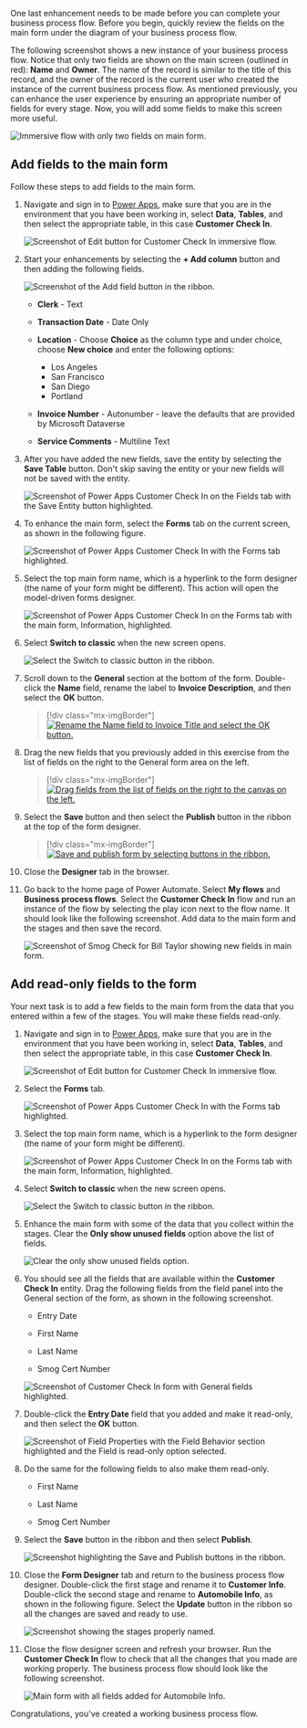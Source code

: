 One last enhancement needs to be made before you can complete your business process
flow. Before you begin, quickly review the fields on the main form under the
diagram of your business process flow.

The following screenshot shows a new instance of your business process flow.
Notice that only two fields are shown on the main screen (outlined in red): **Name** and **Owner**.
The name of the record is similar to the title of this record, and the
owner of the record is the current user who created the instance of the
current business process flow. As mentioned previously, you can enhance 
the user experience by ensuring an appropriate number of fields for every 
stage. Now, you will add some fields to make this screen more useful.

![Immersive flow with only two fields on main form.](../media/25-immersive-flow-2-fields-main-form.png)

## Add fields to the main form

Follow these steps to add fields to the main form.

1. Navigate and sign in to [Power Apps](https://make.powerapps.com/), make sure that you are in the environment
that you have been working in, select **Data**, **Tables**, and then select the appropriate table, in this case **Customer Check In**.

    ![Screenshot of Edit button for Customer Check In immersive flow.](../media/26-edit-customer-check-in.png)

1. Start your enhancements by selecting the **+ Add column** button and then adding the following fields.

    ![Screenshot of the Add field button in the ribbon.](../media/28-add-fields.png)

    - **Clerk** - Text

    - **Transaction Date** - Date Only

    - **Location** - Choose **Choice** as the column type and under choice, choose **New choice** and enter the following options:

        - Los Angeles
        - San Francisco
        - San Diego
        - Portland

    - **Invoice Number** - Autonumber - leave the defaults that are provided by Microsoft Dataverse

    - **Service Comments** - Multiline Text

1. After you have added the new fields, save the entity by
selecting the **Save Table** button. Don't skip saving the entity or
your new fields will not be saved with the entity.

   ![Screenshot of Power Apps Customer Check In on the Fields tab with the Save Entity button highlighted.](../media/16-save-entity.png)

1. To enhance the main form, select the **Forms** tab on the current screen, as shown in the following figure.

   ![Screenshot of Power Apps Customer Check In with the Forms tab highlighted.](../media/30-select-forms-tab.png)

1. Select the top main form name, which is a hyperlink to the form
designer (the name of your form might be different). This action will
open the model-driven forms designer.

   ![Screenshot of Power Apps Customer Check In on the Forms tab with the main form, Information, highlighted.](../media/31-select-main-form.png)

1. Select **Switch to classic** when the new screen opens.

   ![Select the Switch to classic button in the ribbon.](../media/32-select-switch-classic.png)

1. Scroll down to the **General** section at the bottom of the form.
Double-click the **Name** field, rename the label to **Invoice Description**, and then select the **OK** button.

	> [!div class="mx-imgBorder"]
	> [![Rename the Name field to Invoice Title and select the OK button.](../media/33-rename-title-field.png)](../media/33-rename-title-field.png#lightbox)

1. Drag the new fields that you previously added in this exercise from the list of fields on the right to the General form area on the left. 

	> [!div class="mx-imgBorder"]
	> [![Drag fields from the list of fields on the right to the canvas on the left.](../media/331-drag-field.png)](../media/331-drag-field.png#lightbox)
 
1. Select the **Save** button and then select the **Publish** button in the ribbon at the top of the form designer.
   
	> [!div class="mx-imgBorder"]
	> [![Save and publish form by selecting buttons in the ribbon.](../media/34-save-publish-form.png)](../media/34-save-publish-form.png#lightbox)

1. Close the **Designer** tab in the browser.

1. Go back to the home page of Power Automate. Select **My flows** and
**Business process flows**. Select the **Customer Check In** flow and run
an instance of the flow by selecting the play icon next to the
flow name. It should look like the following screenshot. Add data to the
main form and the stages and then save the record.

   ![Screenshot of Smog Check for Bill Taylor showing new fields in main form.](../media/35-observe-new-fields-main-form.png)

## Add read-only fields to the form

Your next task is to add a few fields to the main form
from the data that you entered within a few of the stages. You will
make these fields read-only.

1. Navigate and sign in to [Power Apps](https://make.powerapps.com/), make sure that you are in the environment
that you have been working in, select **Data**, **Tables**, and then select the appropriate table, in this case **Customer Check In**.

    ![Screenshot of Edit button for Customer Check In immersive flow.](../media/26-edit-customer-check-in.png)

1. Select the **Forms** tab.

   ![Screenshot of Power Apps Customer Check In with the Forms tab highlighted.](../media/30-select-forms-tab.png)

1. Select the top main form name, which is a hyperlink to the form
designer (the name of your form might be different).

   ![Screenshot of Power Apps Customer Check In on the Forms tab with the main form, Information, highlighted.](../media/31-select-main-form.png)

1. Select **Switch to classic** when the new screen opens.

   ![Select the Switch to classic button in the ribbon.](../media/32-select-switch-classic.png)

1. Enhance the main form with some of the data that you collect
within the stages. Clear the **Only show unused fields** option
above the list of fields.

   ![Clear the only show unused fields option.](../media/40-uncheck-unused-fields.png)

1. You should see all the fields that are available within the **Customer Check In**
entity. Drag the following fields from the field panel into the
General section of the form, as shown in the following screenshot.

    - Entry Date

    - First Name

    - Last Name

    - Smog Cert Number

    ![Screenshot of Customer Check In form with General fields highlighted.](../media/41-add-additional-fields-stages.png)

1. Double-click the **Entry Date** field that you added and make it
read-only, and then select the **OK** button.

   ![Screenshot of Field Properties with the Field Behavior section highlighted and the Field is read-only option selected.](../media/42-make-field-read-only.png)

1. Do the same for the following fields to also make them read-only.

    - First Name

    - Last Name

    - Smog Cert Number

1. Select the **Save** button in the ribbon and then select **Publish**.

    ![Screenshot highlighting the Save and Publish buttons in the ribbon.](../media/43-save-publish-form.png)

1. Close the **Form Designer** tab and return to the business process
flow designer. Double-click the first stage and rename it to **Customer
Info**. Double-click the second stage and rename to **Automobile Info**, as
shown in the following figure. Select the **Update** button in the ribbon so all
the changes are saved and ready to use.

   ![Screenshot showing the stages properly named.](../media/44-name-stages.png)

1. Close the flow designer screen and refresh your browser. Run the **Customer
Check In** flow to check that all the changes that you made are working properly.
The business process flow should look like the following screenshot.

   ![Main form with all fields added for Automobile Info.](../media/45-nearly-finished-main-form.png)

Congratulations, you've created a working business process flow.  
